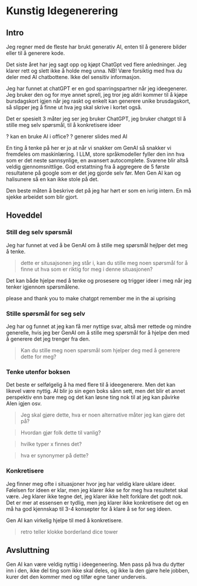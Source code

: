 # Kunstig Idegenerering

## Intro

Jeg regner med de fleste har brukt generativ AI, enten til å generere bilder eller til å generere kode.

Det siste året har jeg sagt opp og kjøpt ChatGpt ved flere anledninger. Jeg klarer rett og slett ikke å holde meg unna. NB! Være forsiktig med hva du deler med AI chatbottene. Ikke del sensitiv informasjon.

Jeg har funnet at chatGPT er en god sparringspartner når jeg ideegenerer. Jeg bruker den og for mye annet sprell, jeg tror jeg aldri kommer til å kjøpe bursdagskort igjen når jeg raskt og enkelt kan generere unike brusdagskort, så slipper jeg å finne ut hva jeg skal skrive i kortet også.

Det er spesielt 3 måter jeg ser jeg bruker ChatGPT, jeg bruker chatgpt til å stille meg selv spørsmål, til å konkretisere ideer

? kan en bruke AI i office?
? generer slides med AI

En ting å tenke på her er jo at når vi snakker om GenAI så snakker vi fremdeles om maskinlæring. I LLM, store språkmodeller fyller den inn hva som er det neste sannsynlige, en avansert autocomplete. Svarene blir altså veldig gjennomsnittlige. God erstattning fra å aggregere de 5 første resultatene på google som er det jeg gjorde selv før. Men Gen AI kan og halisunere så en kan ikke stole på det.

Den beste måten å beskrive det på jeg har hørt er som en ivrig intern. En må sjekke arbeidet som blir gjort.

## Hoveddel

### Still deg selv spørsmål

Jeg har funnet at ved å be GenAI om å stille meg spørsmål hejlper det meg å tenke.

> dette er situsajsonen jeg står i, kan du stille meg noen spørsmål for å finne ut hva som er riktig for meg i denne situasjonen?

Det kan både hjelpe med å tenke og prosesere og trigger ideer i meg når jeg tenker igjennom spørsmålene.

please and thank you to make chatgpt remember me in the ai uprising

### Stille spørsmål for seg selv

Jeg har og funnet at jeg kan få mer nyttige svar, altså mer rettede og mindre generelle, hvis jeg ber GenAI om å stille meg spørsmål for å hjelpe den med å generere det jeg trenger fra den.

> Kan du stille meg noen spørsmål som hjelper deg med å generere dette for meg?

### Tenke utenfor boksen

Det beste er selfølgelig å ha med flere til å ideegenerere. Men det kan likevel være nyttig. AI blir jo sin egen boks sånn sett, men det blir et annet perspektiv enn bare meg og det kan løsne ting nok til at jeg kan påvirke AIen igjen osv.

> Jeg skal gjøre dette, hva er noen alternative måter jeg kan gjøre det på?

> Hvordan gjør folk dette til vanlig?

> hvilke typer x finnes det?

> hva er synonymer på dette?

### Konkretisere

Jeg finner meg ofte i situasjoner hvor jeg har veldig klare uklare ideer. Følelsen for ideen er klar, men jeg klarer ikke se for meg hva resultetet skal være. Jeg klarer ikke tegne det, jeg klarer ikke helt forklare det godt nok. Det er mer at essensen er tydlig, men jeg klarer ikke konkretisere det og en må ha god kjennskap til 3-4 konsepter for å klare å se for seg ideen.

Gen AI kan virkelig hjelpe til med å konkretisere.

> retro teller klokke
> borderland dice tower

## Avsluttning

Gen AI kan være veldig nyttig i ideegeneering. Men pass på hva du dytter inn i den, ikke del ting som ikke skal deles, og ikke la den gjøre hele jobben, kurer det den kommer med og tilfør egne taner underveis.
